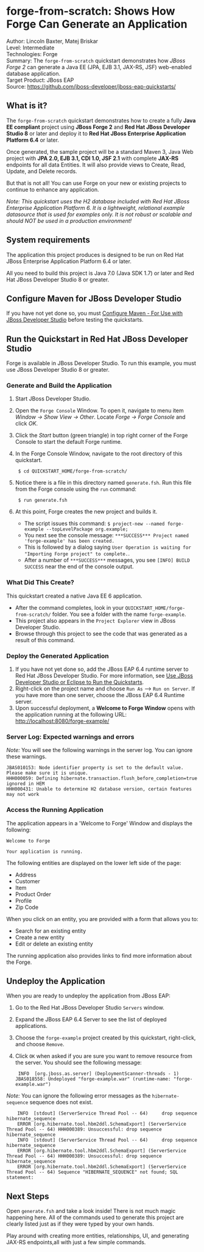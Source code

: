 forge-from-scratch: Shows How Forge Can Generate an Application
======================================================================================
Author: Lincoln Baxter, Matej Briskar  
Level: Intermediate  
Technologies: Forge  
Summary: The `forge-from-scratch` quickstart demonstrates how *JBoss Forge 2* can generate a Java EE (JPA, EJB 3.1, JAX-RS, JSF) web-enabled database application.   
Target Product: JBoss EAP  
Source: <https://github.com/jboss-developer/jboss-eap-quickstarts/>  

What is it?
-----------

The `forge-from-scratch` quickstart demonstrates how to create a fully **Java EE compliant** project using **JBoss Forge 2** and **Red Hat JBoss Developer Studio 8** or later and deploy it to **Red Hat JBoss Enterprise Application Platform 6.4** or later. 

Once generated, the sample project will be a standard Maven 3, Java Web project with **JPA 2.0, EJB 3.1, CDI 1.0, JSF 2.1** with complete **JAX-RS** endpoints for all data Entities. It will also provide views to Create, Read, Update, and Delete records.

But that is not all! You can use Forge on your new or existing projects to continue to enhance any application.

_Note: This quickstart uses the H2 database included with Red Hat JBoss Enterprise Application Platform 6. It is a lightweight, relational example datasource that is used for examples only. It is not robust or scalable and should NOT be used in a production environment!_

System requirements
-------------------

The application this project produces is designed to be run on Red Hat JBoss Enterprise Application Platform 6.4 or later.

All you need to build this project is Java 7.0 (Java SDK 1.7) or later and Red Hat JBoss Developer Studio 8 or greater.


Configure Maven for JBoss Developer Studio
------------------------------------------

If you have not yet done so, you must [Configure Maven - For Use with JBoss Developer Studio](https://github.com/jboss-developer/jboss-developer-shared-resources/blob/master/guides/CONFIGURE_MAVEN.md#configure-maven-for-use-with-jboss-developer-studio) before testing the quickstarts.


Run the Quickstart in Red Hat JBoss Developer Studio
--------------------------------------------

Forge is available in JBoss Developer Studio. To run this example, you must use JBoss Developer Studio 8 or greater.

### Generate and Build the Application

1. Start JBoss Developer Studio.
2. Open the `Forge Console` Window. To open it, navigate to menu item _Window -> Show View -> Other_. Locate _Forge -> Forge Console_ and click _OK_. 
3. Click the _Start_ button (green triangle) in top right corner of the Forge Console to start the default Forge runtime.
4. In the Forge Console Window, navigate to the root directory of this quickstart.

        $ cd QUICKSTART_HOME/forge-from-scratch/
5. Notice there is a file in this directory named `generate.fsh`. Run this file from the Forge console using the `run` command:

        $ run generate.fsh

6. At this point, Forge creates the new project and builds it. 
    * The script issues this command: `$ project-new --named forge-example --topLevelPackage org.example;`
    * You next see the console message: `***SUCCESS*** Project named 'forge-example' has been created.`
    * This is followed by a dialog saying `User Operation is waiting for "Importing Forge project" to complete.`.
    * After a number of `***SUCCESS***` messages, you see `[INFO] BUILD SUCCESS` near the end of the console output.


### What Did This Create?

This quickstart created a native Java EE 6 application. 

* After the command completes, look in your `QUICKSTART_HOME/forge-from-scratch/` folder. You see a folder with the name `forge-example`. 
* This project also appears in the `Project Explorer` view in JBoss Developer Studio. 
* Browse through this project to see the code that was generated as a result of this command. 

### Deploy the Generated Application

1. If you have not yet done so, add the JBoss EAP 6.4 runtime server to Red Hat JBoss Developer Studio. For more information, see [Use JBoss Developer Studio or Eclipse to Run the Quickstarts](https://github.com/jboss-developer/jboss-developer-shared-resources/blob/master/guides/USE_JBDS.md).
2. Right-click on the project name and choose `Run As` --> `Run on Server`. If you have more than one server, choose the JBoss EAP 6.4 Runtime server.
3. Upon successful deployment, a **Welcome to Forge Window** opens with the application running at the following URL: <http://localhost:8080/forge-example/>
    
### Server Log: Expected warnings and errors

_Note:_ You will see the following warnings in the server log. You can ignore these warnings.

    JBAS010153: Node identifier property is set to the default value. Please make sure it is unique.
    HHH000059: Defining hibernate.transaction.flush_before_completion=true ignored in HEM
    HHH000431: Unable to determine H2 database version, certain features may not work

           
### Access the Running Application

The application appears in a 'Welcome to Forge' Window and displays the following:

    Welcome to Forge
        
    Your application is running. 

The following entities are displayed on the lower left side of the page:

* Address
* Customer
* Item
* Product Order
* Profile
* Zip Code

When you click on an entity, you are provided with a form that allows you to:

* Search for an existing entity
* Create a new entity
* Edit or delete an existing entity

The running application also provides links to find more information about the Forge. 
 

Undeploy the Application
------------------------

When you are ready to undeploy the application from JBoss EAP:

   
1. Go to the Red Hat JBoss Developer Studio `Servers` window.
2. Expand the JBoss EAP 6.4 Server to see the list of deployed applications.
3. Choose the `forge-example` project created by this quickstart, right-click, and choose `Remove`. 
4. Click `OK` when asked if you are sure you want to remove resource from the server. You should see the following message:

        INFO  [org.jboss.as.server] (DeploymentScanner-threads - 1) JBAS018558: Undeployed "forge-example.war" (runtime-name: "forge-example.war")


_Note:_ You can ignore the following error messages as the `hibernate-sequence` sequence does not exist.

        INFO  [stdout] (ServerService Thread Pool -- 64)     drop sequence hibernate_sequence
        ERROR [org.hibernate.tool.hbm2ddl.SchemaExport] (ServerService Thread Pool -- 64) HHH000389: Unsuccessful: drop sequence hibernate_sequence
        INFO  [stdout] (ServerService Thread Pool -- 64)     drop sequence hibernate_sequence
        ERROR [org.hibernate.tool.hbm2ddl.SchemaExport] (ServerService Thread Pool -- 64) HHH000389: Unsuccessful: drop sequence hibernate_sequence
        ERROR [org.hibernate.tool.hbm2ddl.SchemaExport] (ServerService Thread Pool -- 64) Sequence "HIBERNATE_SEQUENCE" not found; SQL statement:
 
Next Steps
-------

Open `generate.fsh` and take a look inside! There is not much magic happening here. All of the commands used to generate this project are clearly listed just as if they were typed by your own hands.

Play around with creating more entities, relationships, UI, and generating JAX-RS endpoints,all with just a few simple commands.



